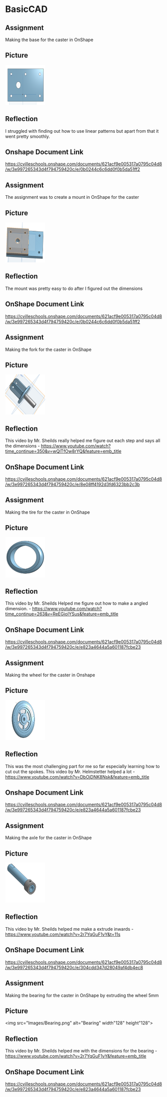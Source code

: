 # BasicCAD

## Assignment

Making the base for the caster in OnShape

## Picture

<img src="Images/Base.jpg" alt="Base" width="128" height="128">

## Reflection

I struggled with finding out how to use linear patterns but apart from that it went pretty smoothly.

## Onshape Document Link

https://cvilleschools.onshape.com/documents/621acf9e005317a0795c04d8/w/3e997265343d4f794759420c/e/0b0244c6c6dd0f0b5da51ff2


## Assignment

The assignment was to create a mount in OnShape for the caster

## Picture

<img src="Images/Mount.jpg" alt="Mount" width="128" height="128">

## Reflection

The mount was pretty easy to do after I figured out the dimensions 

## OnShape Document Link 

https://cvilleschools.onshape.com/documents/621acf9e005317a0795c04d8/w/3e997265343d4f794759420c/e/0b0244c6c6dd0f0b5da51ff2


## Assignment

Making the fork for the caster in OnShape

## Picture

<img src="Images/Fork.jpg" alt="Fork" width="128" height="128">

## Reflection

This video by Mr. Sheilds really helped me figure out each step and says all the dimensions - https://www.youtube.com/watch?time_continue=350&v=wQlTfOw8rYQ&feature=emb_title

## OnShape Document Link

https://cvilleschools.onshape.com/documents/621acf9e005317a0795c04d8/w/3e997265343d4f794759420c/e/8e08ff4192d3fd6323bb2c3b


## Assignment

Making the tire for the caster in OnShape

## Picture 

<img src="Images/Tire.png" alt="Fork" width="128" height="128">

## Reflection

This video by Mr. Sheilds Helped me figure out how to make a angled dimension. - https://www.youtube.com/watch?time_continue=263&v=ReEGioIYSus&feature=emb_title

## OnShape Document Link

https://cvilleschools.onshape.com/documents/621acf9e005317a0795c04d8/w/3e997265343d4f794759420c/e/e823a4644a5a601187fcbe23

## Assignment 

Making the wheel for the caster in Onshape

## Picture

<img src="Images/Wheel.png" alt="wheel" width="128" height="128">

## Reflection

This was the most challenging part for me so far especially learning how to cut out the spokes. This video by Mr. Helmstetter helped a lot - https://www.youtube.com/watch?v=DbOjDNK8Nsk&feature=emb_title

## Onshape Document Link

https://cvilleschools.onshape.com/documents/621acf9e005317a0795c04d8/w/3e997265343d4f794759420c/e/e823a4644a5a601187fcbe23

## Assignment

Making the axle for the caster in OnShape

## Picture

<img src="Images/Axle.jpg" alt="Axle" width="128" height="128">

## Reflection

This video by Mr. Sheilds helped me make a extrude inwards - https://www.youtube.com/watch?v=2r7YqGuF1vY&t=11s

## OnShape Document Link

https://cvilleschools.onshape.com/documents/621acf9e005317a0795c04d8/w/3e997265343d4f794759420c/e/304cdd347d28049af4db4ec8

## Assignment

Making the bearing for the caster in OnShape by extruding the wheel 5mm

## Picture

<img src="Images/Bearing.png" alt="Bearing" width"128" height"128">

## Reflection

This video by Mr. Sheilds helped me with the dimensions for the bearing - https://www.youtube.com/watch?v=2r7YqGuF1vY&feature=emb_title

## OnShape Document Link

https://cvilleschools.onshape.com/documents/621acf9e005317a0795c04d8/w/3e997265343d4f794759420c/e/e823a4644a5a601187fcbe23
